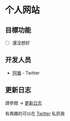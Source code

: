 # 个人网站

## 目標功能
- [ ] 還沒想好

## 开发人员
+ [阿循][1] - Twitter

## 更新日志
請參閲 -> [更新日志](更新日志.md)

有興趣的可以在 [Twitter][1] 私訊我

[1]: twitter.com/axun0402
 
